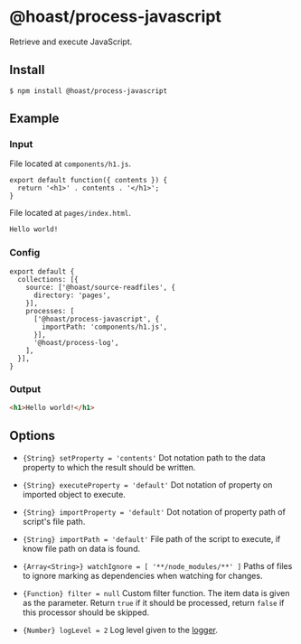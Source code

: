 # @hoast/process-javascript

Retrieve and execute JavaScript.

## Install

```
$ npm install @hoast/process-javascript
```

## Example

### Input

File located at `components/h1.js`.

```JS
export default function({ contents }) {
  return '<h1>' . contents . '</h1>';
}
```

File located at `pages/index.html`.

```HTML
Hello world!
```

### Config

```JS
export default {
  collections: [{
    source: ['@hoast/source-readfiles', {
      directory: 'pages',
    }],
    processes: [
      ['@hoast/process-javascript', {
        importPath: 'components/h1.js',
      }],
      '@hoast/process-log',
    ],
  }],
}
```

### Output

```HTML
<h1>Hello world!</h1>
```

## Options

- `{String} setProperty = 'contents'` Dot notation path to the data property to which the result should be written.
- `{String} executeProperty = 'default'` Dot notation of property on imported object to execute.
- `{String} importProperty = 'default'` Dot notation of property path of script's file path.
- `{String} importPath = 'default'` File path of the script to execute, if know file path on data is found.
- `{Array<String>} watchIgnore = [ '**/node_modules/**' ]` Paths of files to ignore marking as dependencies when watching for changes.

- `{Function} filter = null` Custom filter function. The item data is given as the parameter. Return `true` if it should be processed, return `false` if this processor should be skipped.

- `{Number} logLevel = 2` Log level given to the [logger](https://github.com/hoast/hoast/tree/main/packages/utils#logger.js).
